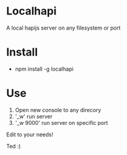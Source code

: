 # Localhapi
A local hapijs server on any filesystem or port

# Install
- npm install -g localhapi

# Use
1. Open new console to any direcory
2. '_w' run server
3. '_w 9000' run server on specific port

Edit to your needs!

Ted :)
